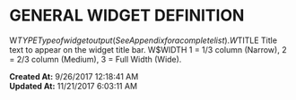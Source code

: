 # GENERAL WIDGET DEFINITION

W$TYPE Type of widget output (See Appendix for a complete list). W$TITLE Title text to appear on the widget title bar. W$WIDTH 1 = 1/3 column (Narrow), 2 = 2/3 column (Medium), 3 = Full Width (Wide).  

**Created At:** 9/26/2017 12:18:41 AM  
**Updated At:** 11/21/2017 6:03:11 AM  

